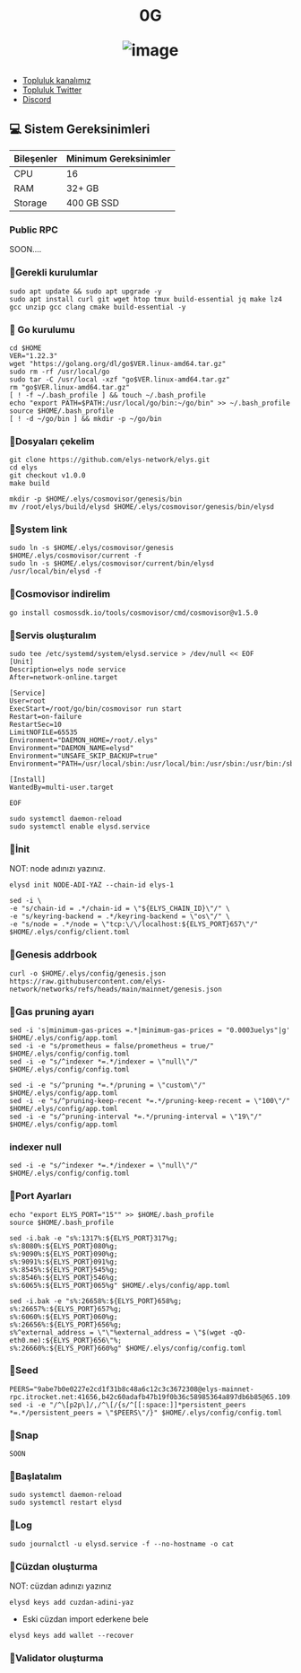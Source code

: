<h1 align="center"> 0G

![image](https://github.com/Core-Node-Team/Testnet-TR/assets/91562185/9d9b2b64-736b-4921-aa50-ae87f6d8d34b)


</h1>


 * [Topluluk kanalımız](https://t.me/corenodechat)<br>
 * [Topluluk Twitter](https://twitter.com/corenodeHQ)<br>
 * [Discord](https://discord.com/invite/0glabs)<br>



## 💻 Sistem Gereksinimleri
| Bileşenler | Minimum Gereksinimler | 
| ------------ | ------------ |
| CPU |	16|
| RAM	| 32+ GB |
| Storage	| 400 GB SSD |

### Public RPC

SOON....

### 🚧Gerekli kurulumlar
```
sudo apt update && sudo apt upgrade -y
sudo apt install curl git wget htop tmux build-essential jq make lz4 gcc unzip gcc clang cmake build-essential -y
```

### 🚧 Go kurulumu
```
cd $HOME
VER="1.22.3"
wget "https://golang.org/dl/go$VER.linux-amd64.tar.gz"
sudo rm -rf /usr/local/go
sudo tar -C /usr/local -xzf "go$VER.linux-amd64.tar.gz"
rm "go$VER.linux-amd64.tar.gz"
[ ! -f ~/.bash_profile ] && touch ~/.bash_profile
echo "export PATH=$PATH:/usr/local/go/bin:~/go/bin" >> ~/.bash_profile
source $HOME/.bash_profile
[ ! -d ~/go/bin ] && mkdir -p ~/go/bin
```

### 🚧Dosyaları çekelim
```
git clone https://github.com/elys-network/elys.git
cd elys
git checkout v1.0.0
make build
```
```
mkdir -p $HOME/.elys/cosmovisor/genesis/bin
mv /root/elys/build/elysd $HOME/.elys/cosmovisor/genesis/bin/elysd
```
### 🚧System link
```
sudo ln -s $HOME/.elys/cosmovisor/genesis $HOME/.elys/cosmovisor/current -f
sudo ln -s $HOME/.elys/cosmovisor/current/bin/elysd /usr/local/bin/elysd -f
```
### 🚧Cosmovisor indirelim
```
go install cosmossdk.io/tools/cosmovisor/cmd/cosmovisor@v1.5.0
```
### 🚧Servis oluşturalım
```
sudo tee /etc/systemd/system/elysd.service > /dev/null << EOF
[Unit]
Description=elys node service
After=network-online.target

[Service]
User=root
ExecStart=/root/go/bin/cosmovisor run start
Restart=on-failure
RestartSec=10
LimitNOFILE=65535
Environment="DAEMON_HOME=/root/.elys"
Environment="DAEMON_NAME=elysd"
Environment="UNSAFE_SKIP_BACKUP=true"
Environment="PATH=/usr/local/sbin:/usr/local/bin:/usr/sbin:/usr/bin:/sbin:/bin:/usr/games:/usr/local/games:/snap/bin:/root/.elys/cosmovisor/current/bin"

[Install]
WantedBy=multi-user.target

EOF
```
```
sudo systemctl daemon-reload
sudo systemctl enable elysd.service
```
### 🚧İnit
NOT: node adınızı yazınız.
```
elysd init NODE-ADI-YAZ --chain-id elys-1
```
```
sed -i \
-e "s/chain-id = .*/chain-id = \"${ELYS_CHAIN_ID}\"/" \
-e "s/keyring-backend = .*/keyring-backend = \"os\"/" \
-e "s/node = .*/node = \"tcp:\/\/localhost:${ELYS_PORT}657\"/" $HOME/.elys/config/client.toml
```
### 🚧Genesis addrbook
```
curl -o $HOME/.elys/config/genesis.json https://raw.githubusercontent.com/elys-network/networks/refs/heads/main/mainnet/genesis.json
```

### 🚧Gas pruning ayarı
```
sed -i 's|minimum-gas-prices =.*|minimum-gas-prices = "0.0003uelys"|g' $HOME/.elys/config/app.toml
sed -i -e "s/prometheus = false/prometheus = true/" $HOME/.elys/config/config.toml
sed -i -e "s/^indexer *=.*/indexer = \"null\"/" $HOME/.elys/config/config.toml

sed -i -e "s/^pruning *=.*/pruning = \"custom\"/" $HOME/.elys/config/app.toml 
sed -i -e "s/^pruning-keep-recent *=.*/pruning-keep-recent = \"100\"/" $HOME/.elys/config/app.toml
sed -i -e "s/^pruning-interval *=.*/pruning-interval = \"19\"/" $HOME/.elys/config/app.toml
```
### indexer null
```
sed -i -e "s/^indexer *=.*/indexer = \"null\"/" $HOME/.elys/config/config.toml
```
### 🚧Port Ayarları
```
echo "export ELYS_PORT="15"" >> $HOME/.bash_profile
source $HOME/.bash_profile
```
```
sed -i.bak -e "s%:1317%:${ELYS_PORT}317%g;
s%:8080%:${ELYS_PORT}080%g;
s%:9090%:${ELYS_PORT}090%g;
s%:9091%:${ELYS_PORT}091%g;
s%:8545%:${ELYS_PORT}545%g;
s%:8546%:${ELYS_PORT}546%g;
s%:6065%:${ELYS_PORT}065%g" $HOME/.elys/config/app.toml

```
```
sed -i.bak -e "s%:26658%:${ELYS_PORT}658%g;
s%:26657%:${ELYS_PORT}657%g;
s%:6060%:${ELYS_PORT}060%g;
s%:26656%:${ELYS_PORT}656%g;
s%^external_address = \"\"%external_address = \"$(wget -qO- eth0.me):${ELYS_PORT}656\"%;
s%:26660%:${ELYS_PORT}660%g" $HOME/.elys/config/config.toml
```
### 🚧Seed
```
PEERS="9abe7b0e0227e2cd1f31b8c48a6c12c3c3672308@elys-mainnet-rpc.itrocket.net:41656,b42c60adafb47b19f0b36c58985364a897db6b85@65.109.26.242:22056,2cebaa33e41cfb504b99f0093424a9d5916f0e5e@51.178.89.172:26656,d9bfa29e0cf9c4ce0cc9c26d98e5d97228f93b0b@elys.rpc.kjnodes.com:15356"
sed -i -e "/^\[p2p\]/,/^\[/{s/^[[:space:]]*persistent_peers *=.*/persistent_peers = \"$PEERS\"/}" $HOME/.elys/config/config.toml
```
### 🚧Snap
```
SOON
```
### 🚧Başlatalım   
```
sudo systemctl daemon-reload
sudo systemctl restart elysd
```
### 🚧Log
```
sudo journalctl -u elysd.service -f --no-hostname -o cat
```
### 🚧Cüzdan oluşturma
NOT: cüzdan adınızı yazınız
```
elysd keys add cuzdan-adini-yaz
```
- Eski cüzdan import ederkene bele
```
elysd keys add wallet --recover
```

### 🚧Validator oluşturma






